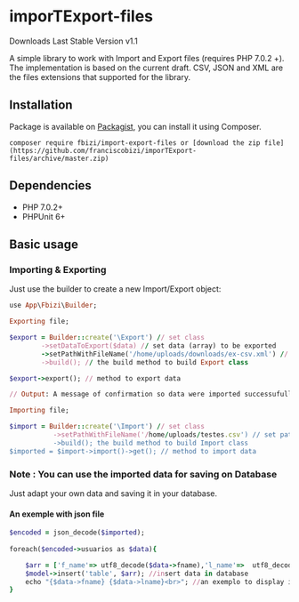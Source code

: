 # imporTExport-files

Downloads Last Stable Version v1.1

A simple library to work with Import and Export files (requires PHP 7.0.2 +). The implementation is based on the current draft. CSV, JSON and XML are the files extensions that supported for the library.

## Installation
Package is available on [Packagist](https://packagist.org/packages/fbizi/import-export-files), you can install it using Composer.

```composer require fbizi/import-export-files or [download the zip file](https://github.com/franciscobizi/imporTExport-files/archive/master.zip)```

## Dependencies
- PHP 7.0.2+
- PHPUnit 6+

## Basic usage
### Importing & Exporting
Just use the builder to create a new Import/Export object:

```ruby
use App\Fbizi\Builder;

Exporting file;

$export = Builder::create('\Export') // set class 
		->setDataToExport($data) // set data (array) to be exported 
        ->setPathWithFileName('/home/uploads/downloads/ex-csv.xml') // set path with file name
        ->build(); // the build method to build Export class

$export->export(); // method to export data

// Output: A message of confirmation so data were imported successufull.

Importing file;

$import = Builder::create('\Import') // set class
           ->setPathWithFileName('/home/uploads/testes.csv') // set path with file name
           ->build(); the build method to build Import class
$imported = $import->import()->get(); // method to import data

```
### Note : You can use the imported data for saving on Database
Just adapt your own data and saving it in your database.

#### An exemple with json file

```ruby
$encoded = json_decode($imported);
                
foreach($encoded->usuarios as $data){

    $arr = ['f_name'=> utf8_decode($data->fname),'l_name'=>  utf8_decode($data->lname)];
    $model->insert('table', $arr); //insert data in database
    echo "{$data->fname} {$data->lname}<br>"; //an exemplo to display imported data
}

```

